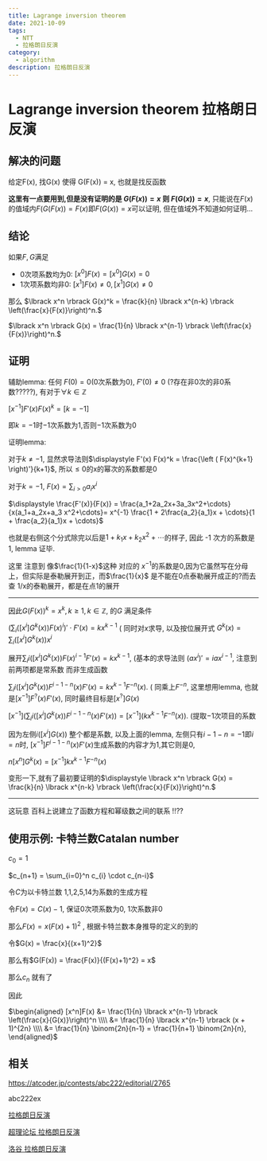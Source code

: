 ```yaml
---
title: Lagrange inversion theorem
date: 2021-10-09
tags:
  - NTT
  - 拉格朗日反演
category:
  - algorithm
description: 拉格朗日反演
---
```


# Lagrange inversion theorem 拉格朗日反演

## 解决的问题

给定F(x), 找G(x) 使得 G(F(x)) = x, 也就是找反函数

**这里有一点要用到,但是没有证明的是 $G(F(x)) = x$ 则 $F(G(x)) = x$**, 只能说在$F(x)$的值域内$F(G(F(x)) = F(x)$即$F(G(x)) = x$可以证明, 但在值域外不知道如何证明...

## 结论

如果$F,G$满足

- 0次项系数均为0: $[x^0]F(x)=[x^0]G(x)=0$
- 1次项系数均非0: $[x^1]F(x) \neq 0,[x^1]G(x) \neq 0$

那么 $\lbrack x^n \rbrack G(x)^k = \frac{k}{n} \lbrack x^{n-k} \rbrack \left(\frac{x}{F(x)}\right)^n.$

$\lbrack x^n \rbrack G(x) = \frac{1}{n} \lbrack x^{n-1} \rbrack \left(\frac{x}{F(x)}\right)^n.$

## 证明

辅助lemma: 任何 $F(0)=0$(0次系数为0), $F'(0)\neq 0$ (?存在非0次的非0系数?????), 有对于$\forall k \in \mathbb{Z}$

$\lbrack x^{-1} \rbrack F'(x) F(x)^k = \lbrack k = -1\rbrack$

即$k=-1$时$-1$次系数为$1$,否则$-1$次系数为$0$

证明lemma:

对于$k\neq -1$, 显然求导法则$\displaystyle F'(x) F(x)^k = \frac{\left ( F(x)^{k+1} \right)'}{k+1}$, 所以$\le 0$的x的幂次的系数都是0

对于$k = -1$, $F(x) = \sum_{i>0} a_i x^i$

$\displaystyle \frac{F'(x)}{F(x)} = \frac{a_1+2a_2x+3a_3x^2+\cdots}{x(a_1+a_2x+a_3 x^2+\cdots}= x^{-1} \frac{1 + 2\frac{a_2}{a_1}x + \cdots}{1 + \frac{a_2}{a_1}x + \cdots}$

也就是右侧这个分式除完以后是$1+k_1x+k_2x^2+\cdots$的样子, 因此 -1 次方的系数是 1, lemma 证毕.

这里 注意到 像$\frac{1}{1-x}$这种 对应的 $x^{-1}$的系数是0,因为它虽然写在分母上，但实际是泰勒展开到正，而$\frac{1}{x}$ 是不能在0点泰勒展开成正的?而去查 1/x的泰勒展开，都是在点1的展开

---

因此$G(F(x))^k = x^k,k\ge 1,k\in \mathbb{Z}$, 的$G$ 满足条件

$(\sum_{i} ([x^i]G^k(x))F(x)^i)'\cdot F'(x) = kx^{k-1}$ (  同时对$x$求导, 以及按位展开式 $G^k(x)=\sum_{i}([x^i]G^k(x))x^i$

展开$\sum_i i(\lbrack x^i\rbrack G^k(x) ) F(x)^{i-1} F'(x) = kx^{k-1}$, (基本的求导法则 $(ax^i)' = iax^{i-1}$, 注意到前两项都是常系数 而非生成函数

$\sum_{i} i (\lbrack x^i \rbrack G^k(x)) F^{i-1-n}(x) F'(x) = kx^{k-1}F^{-n}(x).$ ( 同乘上$F^{-n}$, 这里想用lemma, 也就是$[x^{-1}]F^?(x)F'(x)$, 同时最终目标是$[x^?]G(x)$

$\lbrack x^{-1}\rbrack \left(\sum_{i} i (\lbrack x^i \rbrack G^k(x)) F^{i-1-n}(x) F'(x)\right) = \lbrack x^{-1}\rbrack \left(kx^{k-1}F^{-n}(x)\right).$ (提取$-1$次项目的系数

因为左侧$i (\lbrack x^i \rbrack G (x))$ 整个都是系数, 以及上面的lemma, 左侧只有$i-1-n=-1$即$i=n$时, $[x^{-1}]F^{i-1-n}(x)F'(x)$生成系数的内容才为$1$,其它则是$0$,

$n[x^n]G^k(x) = [x^{-1}]kx^{k-1}F^{-n}(x)$

变形一下,就有了最初要证明的$\displaystyle \lbrack x^n \rbrack G(x) = \frac{k}{n} \lbrack x^{n-k} \rbrack \left(\frac{x}{F(x)}\right)^n.$

---

这玩意 百科上说建立了函数方程和幂级数之间的联系 !!??

## 使用示例: 卡特兰数Catalan number

$c_0 = 1$

$c_{n+1} = \sum_{i=0}^n c_{i} \cdot c_{n-i}$

令$C$为以卡特兰数 1,1,2,5,14为系数的生成方程

令$F(x) = C(x) - 1$, 保证0次项系数为0, 1次系数非0

那么$F(x) = x(F(x)+1)^2$ , 根据卡特兰数本身推导的定义的到的

令$G(x) = \frac{x}{(x+1)^2}$

那么有$G(F(x)) = \frac{F(x)}{(F(x)+1)^2} = x$

那么$c_n$ 就有了

因此

$\begin{aligned} [x^n]F(x) &= \frac{1}{n} \lbrack x^{n-1} \rbrack \left(\frac{x}{G(x)}\right)^n \\\\ &= \frac{1}{n} \lbrack x^{n-1} \rbrack (x + 1)^{2n} \\\\ &= \frac{1}{n} \binom{2n}{n-1} = \frac{1}{n+1} \binom{2n}{n}, \end{aligned}$


## 相关

https://atcoder.jp/contests/abc222/editorial/2765

abc222ex

[拉格朗日反演](https://baike.baidu.com/item/%E6%8B%89%E6%A0%BC%E6%9C%97%E6%97%A5%E5%8F%8D%E6%BC%94/20844121)

[超理论坛 拉格朗日反演](https://chaoli.club/index.php/6072)

[洛谷 拉格朗日反演](https://www.luogu.com.cn/blog/tiw-air-oao/post-ke-pu-xiang-la-ge-lang-ri-fan-yan-di-ji-zhong-xing-shi)

